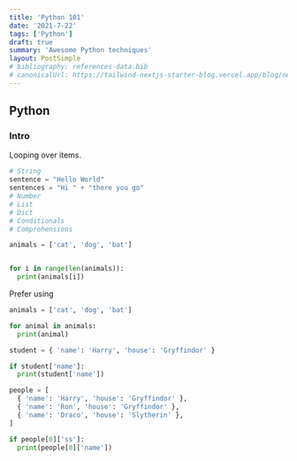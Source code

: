 ```yaml
---
title: 'Python 101'
date: '2021-7-22'
tags: ['Python']
draft: true
summary: 'Awesome Python techniques'
layout: PostSimple
# bibliography: references-data.bib
# canonicalUrl: https://tailwind-nextjs-starter-blog.vercel.app/blog/new-features-in-v1/
---
```


## Python

### Intro

Looping over items.

```python
# String
sentence = "Hello World"
sentences = "Hi " + "there you go"
# Number
# List
# Dict
# Conditionals
# Comprehensions
```

```python
animals = ['cat', 'dog', 'bat']


for i in range(len(animals)):
  print(animals[i])
```

Prefer using

```python
animals = ['cat', 'dog', 'bat']

for animal in animals:
  print(animal)
```

```python
student = { 'name': 'Harry', 'house': 'Gryffindor' }

if student['name']:
  print(student['name'])
```

```python
people = [
  { 'name': 'Harry', 'house': 'Gryffindor' },
  { 'name': 'Ron', 'house': 'Gryffindor' },
  { 'name': 'Draco', 'house': 'Slytherin' },
]

if people[0]['ss']:
  print(people[0]['name'])
```

```python

```

```python

```

```python

```

```python

```

```python

```

```python

```

```python

```

```python

```

